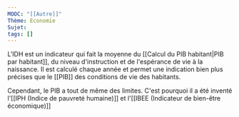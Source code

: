 ```yaml
---
MOOC: "[[Autre]]"
Thème: Economie
Sujet:
tags: []
---
```


L'IDH est un indicateur qui fait la moyenne du [[Calcul du PIB habitant|PIB par habitant]], du niveau d'instruction et de l'espérance de vie à la naissance. Il est calculé chaque année et permet une indication bien plus précises que le [[PIB]] des conditions de vie des habitants.

Cependant, le PIB a tout de même des limites. C'est pourquoi il a été inventé l'[[IPH (Indice de pauvreté humaine)]] et l'[[IBEE (Indicateur de bien-être économique)]]

